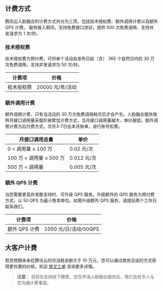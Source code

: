 ## 计费方式
腾讯云人脸融合的计费方式共分为三项，包括技术授权费、额外调用计费以及额外 QPS 计费。
服务接入期间，支持免费接口测试，提供 500 次免费调用、支持并发请求为 1 次/秒。

### 技术授权费
技术授权费为预付费，可供单个活动自发布日起（含） 365 个自然日内的 30 万次免费调用，支持并发请求为 50 次/秒。

| 计费项    | 价格        |
| ---------- | --------- |
| 技术授权费  | 20000 元/年/活动 |


### 额外调用计费
额外调用计费，只有当活动的 30 万次免费调用耗尽后才会产生。人脸融合服务按照月接口调用量采取阶梯累加计费方式，当月接口调用量越大，单价越低。额外调用计费为后付费方式，次月3-7日出本月账单，进行账号扣费。

| 月接口调用总量    | 单价        |
| ---------- | --------- |
|  0 < 调用量 ≤ 100 万  | 0.02 元/次 |
| 100 万 < 调用量 ≤ 500 万 | 0.012 元/次 |
| 500 万 < 调用量    | 0.005 元/次 |

### 额外 QPS 计费
当您需要更高并发数支持时，可升级 QPS 服务。升级额外的 QPS 服务为预付费方式，以 50 QPS 为最小售卖单位。如需升级额外 QPS 服务，请提前两个工作日联系我们。

| 计费项    | 价格        |
| ---------- | --------- |
| 额外 QPS 计费  | 1050 元/日/活动/50QPS |

## 大客户计费
若您预期未来在腾讯云的月消耗金额大于 10 万元，您可以通过商务洽谈的方式获得更优惠的价格，欢迎 [提交工单](https://console.cloud.tencent.com/workorder/category) 咨询更多详情。
>**注意：**
> 目前仅支持线下缴费，您在申请人脸融合服务后，我们会有专人与您沟通计费事宜。
